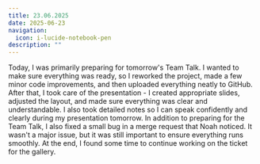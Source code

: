 ```yaml
---
title: 23.06.2025
date: 2025-06-23
navigation:
  icon: i-lucide-notebook-pen
description: ""
---
```


Today, I was primarily preparing for tomorrow's Team Talk. I wanted to make sure everything was ready, so I reworked the project, made a few minor code improvements, and then uploaded everything neatly to GitHub. After that, I took care of the presentation - I created appropriate slides, adjusted the layout, and made sure everything was clear and understandable. I also took detailed notes so I can speak confidently and clearly during my presentation tomorrow. In addition to preparing for the Team Talk, I also fixed a small bug in a merge request that Noah noticed. It wasn't a major issue, but it was still important to ensure everything runs smoothly. At the end, I found some time to continue working on the ticket for the gallery.

